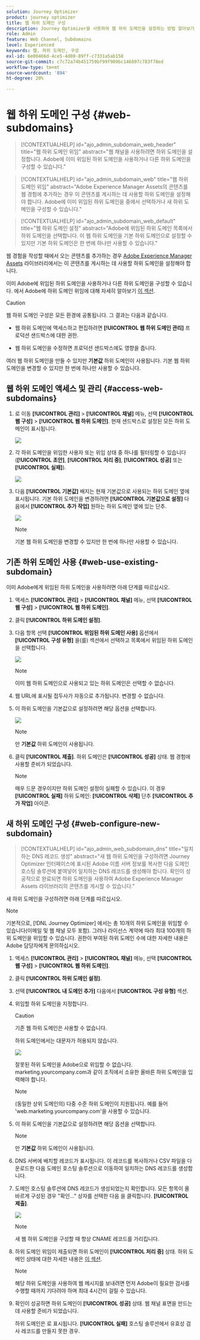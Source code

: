 ```yaml
---
solution: Journey Optimizer
product: journey optimizer
title: 웹 하위 도메인 구성
description: Journey Optimizer을 사용하여 웹 하위 도메인을 설정하는 방법 알아보기
role: Admin
feature: Web Channel, Subdomains
level: Experienced
keywords: 웹, 하위 도메인, 구성
exl-id: 6e00466d-4ce5-4d80-89ff-c7331a5ab158
source-git-commit: c7c72a74b451759bf99f909bc146897c783f78ed
workflow-type: tm+mt
source-wordcount: '894'
ht-degree: 20%

---
```


# 웹 하위 도메인 구성 {#web-subdomains}

>[!CONTEXTUALHELP]
>id="ajo_admin_subdomain_web_header"
>title="웹 하위 도메인 위임"
>abstract="웹 채널을 사용하려면 하위 도메인을 설정합니다. Adobe에 이미 위임된 하위 도메인을 사용하거나 다른 하위 도메인을 구성할 수 있습니다."

>[!CONTEXTUALHELP]
>id="ajo_admin_subdomain_web"
>title="웹 하위 도메인 위임"
>abstract="Adobe Experience Manager Assets의 콘텐츠를 웹 경험에 추가하는 경우 이 콘텐츠를 게시하는 데 사용할 하위 도메인을 설정해야 합니다. Adobe에 이미 위임된 하위 도메인을 중에서 선택하거나 새 하위 도메인을 구성할 수 있습니다."

>[!CONTEXTUALHELP]
>id="ajo_admin_subdomain_web_default"
>title="웹 하위 도메인 설정"
>abstract="Adobe에 위임된 하위 도메인 목록에서 하위 도메인을 선택합니다. 이 웹 하위 도메인을 기본 하위 도메인으로 설정할 수 있지만 기본 하위 도메인은 한 번에 하나만 사용할 수 있습니다."

웹 경험을 작성할 때에서 오는 콘텐츠를 추가하는 경우 [Adobe Experience Manager Assets](../content-management/assets.md) 라이브러리에서는 이 콘텐츠를 게시하는 데 사용할 하위 도메인을 설정해야 합니다.

이미 Adobe에 위임된 하위 도메인을 사용하거나 다른 하위 도메인을 구성할 수 있습니다. 에서 Adobe에 하위 도메인 위임에 대해 자세히 알아보기 [이 섹션](../configuration/delegate-subdomain.md).

>[!CAUTION]
>
>웹 하위 도메인 구성은 모든 환경에 공통됩니다. 그 결과는 다음과 같습니다.
>
>* 웹 하위 도메인에 액세스하고 편집하려면 **[!UICONTROL 웹 하위 도메인 관리]** 프로덕션 샌드박스에 대한 권한.
>
> * 웹 하위 도메인을 수정하면 프로덕션 샌드박스에도 영향을 줍니다.

여러 웹 하위 도메인을 만들 수 있지만 **기본값** 하위 도메인이 사용됩니다. 기본 웹 하위 도메인을 변경할 수 있지만 한 번에 하나만 사용할 수 있습니다.

## 웹 하위 도메인 액세스 및 관리 {#access-web-subdomains}

1. 로 이동 **[!UICONTROL 관리]** > **[!UICONTROL 채널]** 메뉴, 선택 **[!UICONTROL 웹 구성]** > **[!UICONTROL 웹 하위 도메인]**. 현재 샌드박스로 설정된 모든 하위 도메인이 표시됩니다.

   ![](assets/web-access-subdomains.png)

1. 각 하위 도메인을 위임한 사용자 또는 위임 상태 중 하나를 필터링할 수 있습니다(**[!UICONTROL 초안]**, **[!UICONTROL 처리 중]**, **[!UICONTROL 성공]** 또는 **[!UICONTROL 실패]**).

   ![](assets/web-filter-subdomains.png)

1. 다음 **[!UICONTROL 기본값]** 배지는 현재 기본값으로 사용되는 하위 도메인 옆에 표시됩니다. 기본 하위 도메인을 변경하려면 **[!UICONTROL 기본값으로 설정]** 다음에서 **[!UICONTROL 추가 작업]** 원하는 하위 도메인 옆에 있는 단추.

   ![](assets/web-subdomain-default.png)

   >[!NOTE]
   >
   >기본 웹 하위 도메인을 변경할 수 있지만 한 번에 하나만 사용할 수 있습니다.

## 기존 하위 도메인 사용 {#web-use-existing-subdomain}

이미 Adobe에게 위임된 하위 도메인을 사용하려면 아래 단계를 따르십시오.

1. 액세스 **[!UICONTROL 관리]** > **[!UICONTROL 채널]** 메뉴, 선택 **[!UICONTROL 웹 구성]** > **[!UICONTROL 웹 하위 도메인]**.

1. 클릭 **[!UICONTROL 하위 도메인 설정]**.

1. 다음 항목 선택 **[!UICONTROL 위임된 하위 도메인 사용]** 옵션에서 **[!UICONTROL 구성 유형]** 을(를) 섹션에서 선택하고 목록에서 위임된 하위 도메인을 선택합니다.

   ![](assets/web-subdomain-details.png)

   >[!NOTE]
   >
   >이미 웹 하위 도메인으로 사용되고 있는 하위 도메인은 선택할 수 없습니다.

1. 웹 URL에 표시될 접두사가 자동으로 추가됩니다. 변경할 수 없습니다.

1. 이 하위 도메인을 기본값으로 설정하려면 해당 옵션을 선택합니다.

   ![](assets/web-subdomain-details-default.png)

   >[!NOTE]
   >
   >만 **기본값** 하위 도메인이 사용됩니다.

1. 클릭 **[!UICONTROL 제출]**. 하위 도메인은 **[!UICONTROL 성공]** 상태. 웹 경험에 사용할 준비가 되었습니다.

   >[!NOTE]
   >
   >매우 드문 경우이지만 하위 도메인 설정이 실패할 수 있습니다. 이 경우 **[!UICONTROL 실패]** 하위 도메인: **[!UICONTROL 삭제]** 단추 **[!UICONTROL 추가 작업]** 아이콘.

## 새 하위 도메인 구성 {#web-configure-new-subdomain}

>[!CONTEXTUALHELP]
>id="ajo_admin_web_subdomain_dns"
>title="일치하는 DNS 레코드 생성"
>abstract="새 웹 하위 도메인을 구성하려면 Journey Optimizer 인터페이스에 표시된 Adobe 이름 서버 정보를 복사한 다음 도메인 호스팅 솔루션에 붙여넣어 일치하는 DNS 레코드를 생성해야 합니다. 확인이 성공적으로 완료되면 하위 도메인을 사용하여 Adobe Experience Manager Assets 라이브러리의 콘텐츠를 게시할 수 있습니다."

새 하위 도메인을 구성하려면 아래 단계를 따르십시오.

>[!NOTE]
>
>기본적으로, [!DNL Journey Optimizer] 에서는 총 10개의 하위 도메인을 위임할 수 있습니다(이메일 및 웹 채널 모두 포함). 그러나 라이선스 계약에 따라 최대 100개의 하위 도메인을 위임할 수 있습니다. 권한이 부여된 하위 도메인 수에 대한 자세한 내용은 Adobe 담당자에게 문의하십시오.

1. 액세스 **[!UICONTROL 관리]** > **[!UICONTROL 채널]** 메뉴, 선택 **[!UICONTROL 웹 구성]** > **[!UICONTROL 웹 하위 도메인]**.

1. 클릭 **[!UICONTROL 하위 도메인 설정]**.

1. 선택 **[!UICONTROL 내 도메인 추가]** 다음에서 **[!UICONTROL 구성 유형]** 섹션.

1. 위임할 하위 도메인을 지정합니다.

   >[!CAUTION]
   >
   >기존 웹 하위 도메인은 사용할 수 없습니다.
   >
   >하위 도메인에서는 대문자가 허용되지 않습니다.

   ![](assets/web-add-your-own-domain.png)

   잘못된 하위 도메인을 Adobe으로 위임할 수 없습니다. marketing.yourcompany.com과 같이 조직에서 소유한 올바른 하위 도메인을 입력해야 합니다.

   >[!NOTE]
   >
   >(동일한 상위 도메인의) 다중 수준 하위 도메인이 지원됩니다. 예를 들어 &#39;web.marketing.yourcompany.com&#39;을 사용할 수 있습니다.

1. 이 하위 도메인을 기본값으로 설정하려면 해당 옵션을 선택합니다.

   >[!NOTE]
   >
   >만 **기본값** 하위 도메인이 사용됩니다.

1. DNS 서버에 배치할 레코드가 표시됩니다. 이 레코드를 복사하거나 CSV 파일을 다운로드한 다음 도메인 호스팅 솔루션으로 이동하여 일치하는 DNS 레코드를 생성합니다.

1. 도메인 호스팅 솔루션에 DNS 레코드가 생성되었는지 확인합니다. 모든 항목이 올바르게 구성된 경우 &quot;확인...&quot; 상자를 선택한 다음 을 클릭합니다. **[!UICONTROL 제출]**.

   ![](assets/web-add-your-own-domain-confirm.png)

   >[!NOTE]
   >
   >새 웹 하위 도메인을 구성할 때 항상 CNAME 레코드를 가리킵니다.

1. 하위 도메인 위임이 제출되면 하위 도메인이 **[!UICONTROL 처리 중]** 상태. 하위 도메인 상태에 대한 자세한 내용은 [이 섹션](../configuration/about-subdomain-delegation.md#access-delegated-subdomains).<!--Same statuses?-->

   >[!NOTE]
   >
   >해당 하위 도메인을 사용하여 웹 메시지를 보내려면 먼저 Adobe이 필요한 검사를 수행할 때까지 기다려야 하며 최대 4시간이 걸릴 수 있습니다.

1. 확인이 성공하면 하위 도메인이 **[!UICONTROL 성공]** 상태. 웹 채널 표면을 만드는 데 사용할 준비가 되었습니다.

   하위 도메인은 로 표시됩니다. **[!UICONTROL 실패]** 호스팅 솔루션에서 유효성 검사 레코드를 만들지 못한 경우.

<!--
Only a subdomain with the **[!UICONTROL Success]** status can be set as default.
You cannot delete a subdomain with the **[!UICONTROL Processing]** status.
-->
